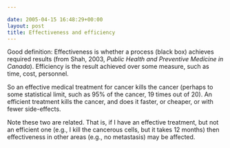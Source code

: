 ```yaml
---

date: 2005-04-15 16:48:29+00:00
layout: post
title: Effectiveness and efficiency
---
```


Good definition:
Effectiveness is whether a process (black box) achieves required results (from Shah,  2003, _Public Health and Preventive Medicine in Canada_).
Efficiency is the result achieved over some measure, such as time, cost, personnel.

So an effective medical treatment for cancer kills the cancer (perhaps to some statistical limit, such as 95% of the cancer, 19 times out of 20).
An efficient treatment kills the cancer, and does it faster, or cheaper, or with fewer side-effects.

Note these two are related.  That is, if I have an effective treatment, but not an efficient one (e.g., I kill the cancerous cells, but it takes 12 months) then effectiveness in other areas (e.g., no metastasis) may be affected.
